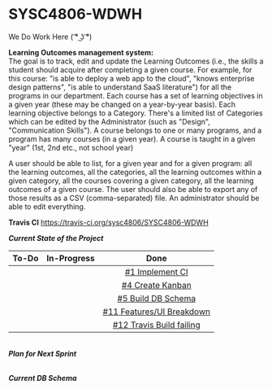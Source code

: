 # SYSC4806-WDWH
We Do Work Here ( ͡° ͜ʖ ͡°)

**Learning Outcomes management system:**  
The goal is to track, edit and update the Learning Outcomes (i.e., the skills a student should acquire after completing a given course. For example, for this course: "is able to deploy a web app to the cloud", "knows enterprise design patterns", "is able to understand SaaS literature") for all the programs in our department. Each course has a set of learning objectives in a given year (these may be changed on a year-by-year basis).
Each learning objective belongs to a Category. There's a limited list of Categories which can be edited by the Administrator (such as "Design", "Communication Skills").
A course belongs to one or many programs, and a program has many courses (in a given year). A course is taught in a given "year" (1st, 2nd etc., not school year)

A user should be able to list, for a given year and for a given program: all the learning outcomes, all the categories, all the learning outcomes within a given category, all the courses covering a given category, all the learning outcomes of a given course. The user should also be able to export any of those results as a CSV (comma-separated) file. An administrator should be able to edit everything.  

**Travis CI** https://travis-ci.org/sysc4806/SYSC4806-WDWH

**_Current State of the Project_**

|      To-Do      |   In-Progress   |      Done                               |
|:---------------:|:----------------:|:--------------------------------------:|
|                 |                 | <a href="https://github.com/sysc4806/SYSC4806-WDWH/issues/1">#1 Implement CI</a> |                 
|                 |                 | <a href="https://github.com/sysc4806/SYSC4806-WDWH/issues/4">#4 Create Kanban</a> |                
|                 |                 | <a href="https://github.com/sysc4806/SYSC4806-WDWH/issues/5">#5 Build DB Schema</a> |
|                 |                 | <a href="https://github.com/sysc4806/SYSC4806-WDWH/issues/12">#11 Features/UI Breakdown</a>|
|                 |                 | <a href="https://github.com/sysc4806/SYSC4806-WDWH/issues/12">#12 Travis Build failing</a>|


<br>**_Plan for Next Sprint_**

<br>**_Current DB Schema_**
